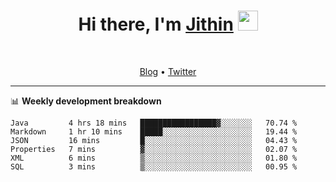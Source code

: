 <h1 align="center">Hi there, I'm <a href="https://jithset.github.io/" target="_blank">Jithin</a> <img
src="https://github.com/blackcater/blackcater/raw/main/images/Hi.gif" height="32" /></h1>

<br />

<p align="center">
  <a href="https://jithset.github.io">Blog</a> •
  <a href="https://twitter.com/jithset">Twitter</a>
</p>

---

📊 **Weekly development breakdown**

<!--START_SECTION:waka-->

```text
Java         4 hrs 18 mins   █████████████████▓░░░░░░░   70.74 %
Markdown     1 hr 10 mins    █████░░░░░░░░░░░░░░░░░░░░   19.44 %
JSON         16 mins         █░░░░░░░░░░░░░░░░░░░░░░░░   04.43 %
Properties   7 mins          ▓░░░░░░░░░░░░░░░░░░░░░░░░   02.07 %
XML          6 mins          ▒░░░░░░░░░░░░░░░░░░░░░░░░   01.80 %
SQL          3 mins          ▒░░░░░░░░░░░░░░░░░░░░░░░░   00.95 %
```

<!--END_SECTION:waka-->

